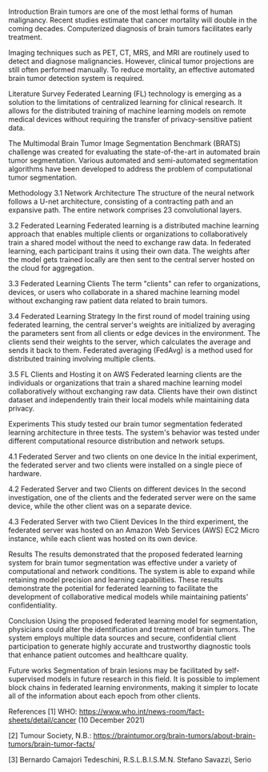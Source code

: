 Introduction
Brain tumors are one of the most lethal forms of human malignancy. Recent studies estimate that cancer mortality will double in the coming decades. Computerized diagnosis of brain tumors facilitates early treatment.

Imaging techniques such as PET, CT, MRS, and MRI are routinely used to detect and diagnose malignancies. However, clinical tumor projections are still often performed manually. To reduce mortality, an effective automated brain tumor detection system is required.

Literature Survey
Federated Learning (FL) technology is emerging as a solution to the limitations of centralized learning for clinical research. It allows for the distributed training of machine learning models on remote medical devices without requiring the transfer of privacy-sensitive patient data.

The Multimodal Brain Tumor Image Segmentation Benchmark (BRATS) challenge was created for evaluating the state-of-the-art in automated brain tumor segmentation. Various automated and semi-automated segmentation algorithms have been developed to address the problem of computational tumor segmentation.

Methodology
3.1 Network Architecture
The structure of the neural network follows a U-net architecture, consisting of a contracting path and an expansive path. The entire network comprises 23 convolutional layers.


3.2 Federated Learning
Federated learning is a distributed machine learning approach that enables multiple clients or organizations to collaboratively train a shared model without the need to exchange raw data. In federated learning, each participant trains it using their own data. The weights after the model gets trained locally are then sent to the central server hosted on the cloud for aggregation.

3.3 Federated Learning Clients
The term "clients" can refer to organizations, devices, or users who collaborate in a shared machine learning model without exchanging raw patient data related to brain tumors.

3.4 Federated Learning Strategy
In the first round of model training using federated learning, the central server's weights are initialized by averaging the parameters sent from all clients or edge devices in the environment. The clients send their weights to the server, which calculates the average and sends it back to them. Federated averaging (FedAvg) is a method used for distributed training involving multiple clients.

3.5 FL Clients and Hosting it on AWS
Federated learning clients are the individuals or organizations that train a shared machine learning model collaboratively without exchanging raw data. Clients have their own distinct dataset and independently train their local models while maintaining data privacy.

Experiments
This study tested our brain tumor segmentation federated learning architecture in three tests. The system's behavior was tested under different computational resource distribution and network setups.

4.1 Federated Server and two clients on one device
In the initial experiment, the federated server and two clients were installed on a single piece of hardware.

4.2 Federated Server and two Clients on different devices
In the second investigation, one of the clients and the federated server were on the same device, while the other client was on a separate device.

4.3 Federated Server with two Client Devices
In the third experiment, the federated server was hosted on an Amazon Web Services (AWS) EC2 Micro instance, while each client was hosted on its own device.

Results
The results demonstrated that the proposed federated learning system for brain tumor segmentation was effective under a variety of computational and network conditions. The system is able to expand while retaining model precision and learning capabilities. These results demonstrate the potential for federated learning to facilitate the development of collaborative medical models while maintaining patients' confidentiality.

Conclusion
Using the proposed federated learning model for segmentation, physicians could alter the identification and treatment of brain tumors. The system employs multiple data sources and secure, confidential client participation to generate highly accurate and trustworthy diagnostic tools that enhance patient outcomes and healthcare quality.

Future works
Segmentation of brain lesions may be facilitated by self-supervised models in future research in this field. It is possible to implement block chains in federated learning environments, making it simpler to locate all of the information about each epoch from other clients.

References
[1] WHO: https://www.who.int/news-room/fact-sheets/detail/cancer (10 December 2021)

[2] Tumour Society, N.B.: https://braintumor.org/brain-tumors/about-brain-tumors/brain-tumor-facts/

[3] Bernardo Camajori Tedeschini, R.S.L.B.I.S.M.N. Stefano Savazzi, Serio

